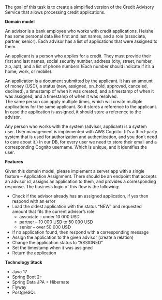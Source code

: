 The goal of this task is to create a simplified version of the Credit Advisory Service that allows processing credit applications.

**Domain model**

An advisor is a bank employee who works with credit applications. He/she has some personal data like first and last names, and a role (associate, partner, senior).  Each advisor has a list of applications that were assigned to them. 

An applicant is a person who applies for a credit. They must provide their first and last names, social security number, address (city, street, number, zip, apt), and a list of phone numbers (Each number should indicate if it’s a home, work, or mobile). 

An application is a document submitted by the applicant. It has an amount of money (USD), a status (new, assigned, on_hold, approved, canceled, declined), a timestamp of when it was created, and a timestamp of when it was assigned, and a timestamp of when it was resolved.  
The same person can apply multiple times, which will create multiple applications for the same applicant. So it stores a reference to the applicant. In case the application is assigned, it should store a reference to the advisor.

Any person who works with the system (advisor, applicant) is a system user. User management is implemented with AWS Cognito. (It’s a third-party system that is used for authorization and authentication, and you don’t need to care about it.) In our DB, for every user we need to store their email and a corresponding Cognito username. Which is unique, and it identifies the user.

**Features**

Given this domain model, please implement a server app with a single feature – Application Assignment. There should be an endpoint that accepts an advisor id, assigns an application to them, and provides a corresponding response. 
The business logic of this flow is the following:
* Check if the advisor already has an assigned application, if yes then respond with an error
* Load the oldest application with the status “NEW” and requested amount that fits the current advisor’s role
  * associate – under 10 000 USD
  * partner – 10 000 USD to 50 000 USD
  * senior – over 50 000 USD
* If no application found, then respond with a corresponding message
* Assign the application to the given advisor (create a relation)
* Change the application status to “ASSIGNED”
* Set the timestamp when it was assigned
* Return the application
  
**Technology Stack**

* Java 17 
* Spring Boot 2+
* Spring Data JPA + Hibernate
* Flyway
* PostgreSQL 
